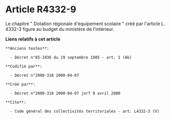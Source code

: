 # Article R4332-9

Le chapitre " Dotation régionale d'équipement scolaire " créé par l'article L. 4332-3 figure au budget du ministère de
l'intérieur.

**Liens relatifs à cet article**

	**Anciens textes**:

	  - Décret n°85-1036 du 19 septembre 1985 - art. 1 (Ab)

	**Codifié par**:

	  - Décret n°2000-318 2000-04-07

	**Créé par**:

	  - Décret n°2000-318 2000-04-07 jorf 9 avril 2000

	**Cite**:

	  - Code général des collectivités territoriales - art. L4332-3 (V)
